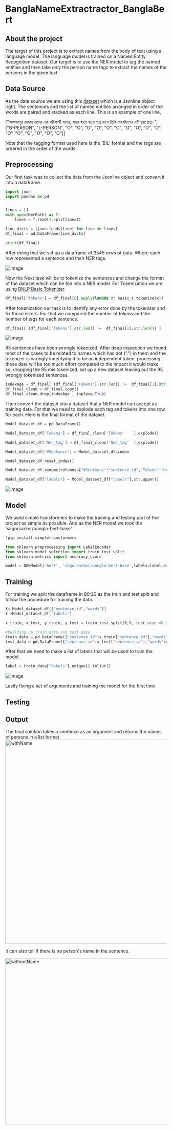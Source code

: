 # BanglaNameExtractractor_BanglaBert
## About the project
The target of this project is to extract names from the body of text using a language model. The language model is trained on a Named Entity Recognition dataset. Our target is to use the NER model to tag the named entities and then take only the person name tags to extract the names of the persons in the given text.

## Data Source
As the data source we are using this [dataset](https://raw.githubusercontent.com/banglakit/bengali-ner-data/master/main.jsonl) which is a Jsonline object right. The sentences and the list of named entities arranged in order of the words are paired and stacked as each line. This is an example of one line, 

["আফজালুর রহমান নামের এক পরীক্ষার্থী বলেন, সবার হাতে হাতে প্রশ্ন দেখে তিনি ভেবেছিলেন এটি ভুয়া প্রশ্ন।", ["B-PERSON", "L-PERSON", "O", "O", "O", "O", "O", "O", "O", "O", "O", "O", "O", "O", "O", "O", "O", "O"]]

Note that the tagging format used here is the ‘BIL’ format and the tags are ordered in the order of the words.

## Preprocessing

Our first task was to collect the data from the Jsonline object and convert it into a  dataframe.

```python
import json
import pandas as pd


lines = []
with open(NerPath) as f:
    lines = f.read().splitlines()

line_dicts = [json.loads(line) for line in lines]
df_final = pd.DataFrame(line_dicts)

print(df_final)
```

After doing that we set up a dataframe of 3545 rows of data. Where each row represented a sentence and their NER tags. 

![image](https://github.com/ashrafulhaqove/BanglaNameExtractractor_BanglaBert/assets/30887866/54b8a118-b6a0-462b-af05-06652e529032)


Now the Next task will be to tokenize the sentences and change the format of the dataset which can be fed into a NER model. For Tokenization we are using [BNLP Basic Tokenizer](https://github.com/sagorbrur/bnlp/blob/main/docs/README.md#basic-tokenizer) 
```python
df_final["Tokens"] = df_final[0].apply(lambda x: basic_t.tokenize(x))
```

After tokenization our task is to identify any error done by the tokenizer and fix those errors. For that we compared the number of tokens and the number of tags for each sentence. 
```python
df_final[ (df_final['Tokens'].str.len() !=  df_final[1].str.len()) ]
```

![image](https://github.com/ashrafulhaqove/BanglaNameExtractractor_BanglaBert/assets/30887866/937cabe6-b886-42d8-9745-8de0f7c58bf7)

95 sentences have been wrongly tokenized. After deep inspection we found most of the cases to be related to names which has dot (".") in them and the tokenizer is wrongly indetifying it to be an independent token.
processing these data will be too much effort compared to the impact it would make. so, dropping the 95 mis tokenized. set up a new dataset leaving out the 95 wrongly tokenized sentences.
```python
indexAge = df_final[ (df_final['Tokens'].str.len() !=  df_final[1].str.len()) ].index
df_final_clean = df_final.copy()
df_final_clean.drop(indexAge , inplace=True)
```
Then convert the dataset into a dataset that a NER model can accept as training data. For that we need to explode each tag and tokens into one row for each. Here is the final format of the dataset. 

```python
Model_dataset_df = pd.DataFrame()

Model_dataset_df['Tokens'] = df_final_clean['Tokens'	].explode()

Model_dataset_df['Ner_tag'] = df_final_clean['Ner_tag'	].explode()

Model_dataset_df['#Sentence'] = Model_dataset_df.index

Model_dataset_df.reset_index()

Model_dataset_df.rename(columns={"#Sentence":"sentence_id","Tokens":"words","Ner_tag":"labels"}, inplace =True)

Model_dataset_df["labels"] = Model_dataset_df["labels"].str.upper()

```
![image](https://github.com/ashrafulhaqove/BanglaNameExtractractor_BanglaBert/assets/30887866/09654950-ea50-4906-8f85-b15445dad50e)



## Model
We used simple transformers to make the training and testing part of the project as simple as possible. And as the NER model we took the 'sagorsarker/bangla-bert-base' .

```python
!pip install simpletransformers
```

```python
from sklearn.preprocessing import LabelEncoder
from sklearn.model_selection import train_test_split
from sklearn.metrics import accuracy_score
```

```python
model = NERModel('bert', 'sagorsarker/bangla-bert-base',labels=label,args =args)
```

## Training
For training we split the dataframe in 80:20 as the train and test split and follow the procedure for training the data. 
```python
X= Model_dataset_df[["sentence_id","words"]]
Y =Model_dataset_df["labels"]

x_train, x_test, y_train, y_test = train_test_split(X,Y, test_size =0.2)

#building up train data and test data
train_data = pd.DataFrame({"sentence_id":x_train["sentence_id"],"words":x_train["words"],"labels":y_train})
test_data = pd.DataFrame({"sentence_id":x_test["sentence_id"],"words":x_test["words"],"labels":y_test})
```
After that we need to make a list of labels that will be used to train the model. 

```python
label = train_data["labels"].unique().tolist()
```
![image](https://github.com/ashrafulhaqove/BanglaNameExtractractor_BanglaBert/assets/30887866/565c0e51-2fa0-4a5d-87b6-01578a1ac59b)

Lastly fixing a set of arguments and training the model for the first time 


## Testing

## Output
The final solution takes a sentence as an argument and returns the names of persons in a list format . 
<img width="638" alt="withName" src="https://github.com/ashrafulhaqove/BanglaNameExtractractor_BanglaBert/assets/30887866/334ea11b-f624-4a61-98a5-37a1e4d3decc">

It can also tell if there is no person's name in the sentence. 


<img width="520" alt="withoutName" src="https://github.com/ashrafulhaqove/BanglaNameExtractractor_BanglaBert/assets/30887866/f43e7a86-ed68-4a41-af54-c488594e7164">




